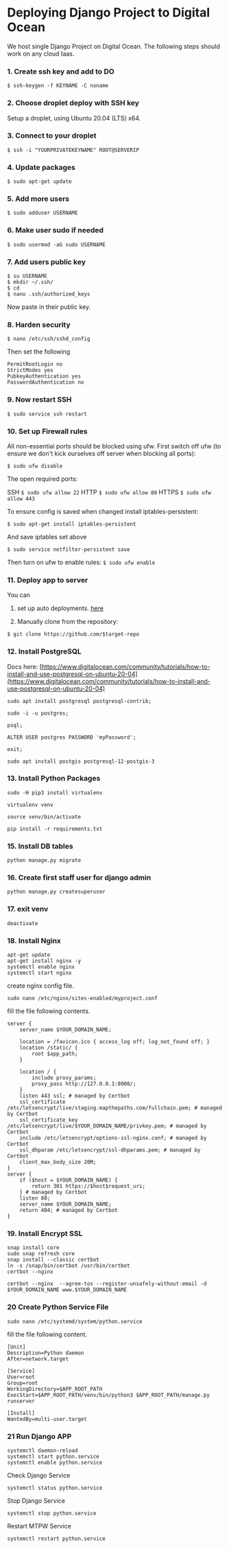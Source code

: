 # Deploying Django Project to Digital Ocean

We host single Django Project on Digital Ocean. The following steps should work on any cloud Iaas.

### 1. Create ssh key and add to DO
```commandline
$ ssh-keygen -f KEYNAME -C noname
```
### 2. Choose droplet deploy with SSH key
Setup a droplet, using Ubuntu 20.04 (LTS) x64.
### 3. Connect to your droplet
```commandline
$ ssh -i "YOURPRIVATEKEYNAME" ROOT@SERVERIP
```
### 4. Update packages
```commandline
$ sudo apt-get update
```
### 5. Add more users
```commandline
$ sudo adduser USERNAME
```
### 6. Make user sudo if needed
```commandline
$ sudo usermod -aG sudo USERNAME
```
### 7. Add users public key
```commandline
$ su USERNAME
$ mkdir ~/.ssh/
$ cd
$ nano .ssh/authorized_keys
```
Now paste in their public key.

### 8. Harden security
```commandline
$ nano /etc/ssh/sshd_config
```

Then set the following

```
PermitRootLogin no
StrictModes yes
PubkeyAuthentication yes
PasswordAuthentication no
```

### 9. Now restart SSH
```commandline
$ sudo service ssh restart
```

### 10. Set up Firewall rules

All non-essential ports should be blocked using ufw.
First switch off ufw (to ensure we don't kick ourselves off server when blocking all ports):

```commandline
$ sudo ufw disable
``` 

The open required ports:

SSH ```$ sudo ufw allow 22```
HTTP ```$ sudo ufw allow 80```
HTTPS ```$ sudo ufw allow 443```

To ensure config is saved when changed install iptables-persistent:

```commandline
$ sudo apt-get install iptables-persistent
```

And save iptables set above

```commandline
$ sudo service netfilter-persistent save
```

Then turn on ufw to enable rules: ```$ sudo ufw enable```

### 11. Deploy app to server

You can

1. set up auto deployments. [here](https://www.digitalocean.com/community/tutorials/how-to-set-up-automatic-deployment-with-git-with-a-vps)

2. Manually clone from the repository: 
```commandline
$ git clone https://github.com/$target-repo
```

### 12. Install PostgreSQL

Docs here: [https://www.digitalocean.com/community/tutorials/how-to-install-and-use-postgresql-on-ubuntu-20-04](https://www.digitalocean.com/community/tutorials/how-to-install-and-use-postgresql-on-ubuntu-20-04)

```commandline
sudo apt install postgresql postgresql-contrib;

sudo -i -u postgres;

psql;

ALTER USER postgres PASSWORD 'myPassword';

exit;

sudo apt install postgis postgresql-12-postgis-3
```

### 13. Install Python Packages

```commandline
sudo -H pip3 install virtualenv

virtualenv venv

source venv/bin/activate

pip install -r requirements.txt
```

### 15. Install DB tables
```commandline
python manage.py migrate
```

### 16. Create first staff user for django admin

```commandline
python manage.py createsuperuser
```

### 17. exit venv

```commandline
deactivate
```

### 18. Install Nginx

```commandline
apt-get update
apt-get install nginx -y
systemctl enable nginx
systemctl start nginx
```

create nginx config file.

```commandline
sudo nano /etc/nginx/sites-enabled/myproject.conf
```

fill the file following contents.

```.editorconfig
server {
    server_name $YOUR_DOMAIN_NAME;

    location = /favicon.ico { access_log off; log_not_found off; }
    location /static/ {
        root $app_path;
    }

    location / {
        include proxy_params;
        proxy_pass http://127.0.0.1:8000/;
    }
    listen 443 ssl; # managed by Certbot
    ssl_certificate /etc/letsencrypt/live/staging.mapthepaths.com/fullchain.pem; # managed by Certbot
    ssl_certificate_key /etc/letsencrypt/live/$YOUR_DOMAIN_NAME/privkey.pem; # managed by Certbot
    include /etc/letsencrypt/options-ssl-nginx.conf; # managed by Certbot
    ssl_dhparam /etc/letsencrypt/ssl-dhparams.pem; # managed by Certbot
    client_max_body_size 20M;
}
server {
    if ($host = $YOUR_DOMAIN_NAME) {
        return 301 https://$host$request_uri;
    } # managed by Certbot
    listen 80;
    server_name $YOUR_DOMAIN_NAME;
    return 404; # managed by Certbot
}
```

### 19. Install Encrypt SSL

```commandline
snap install core 
sudo snap refresh core
snap install --classic certbot
ln -s /snap/bin/certbot /usr/bin/certbot
certbot --nginx

certbot --nginx  --agree-tos --register-unsafely-without-email -d $YOUR_DOMAIN_NAME www.$YOUR_DOMAIN_NAME
```

### 20 Create Python Service File

```commandline
sudo nano /etc/systemd/system/python.service
```

fill the file following content.

```editorconfig
[Unit]
Description=Python daemon
After=network.target

[Service]
User=root
Group=root
WorkingDirectory=$APP_ROOT_PATH
ExecStart=$APP_ROOT_PATH/venv/bin/python3 $APP_ROOT_PATH/manage.py runserver

[Install]
WantedBy=multi-user.target
```

### 21 Run Django APP

```commandline
systemctl daemon-reload
systemctl start python.service
systemctl enable python.service
```

Check Django Service

```commandline
systemctl status python.service
```

Stop Django Service

```commandline
systemctl stop python.service
```

Restart MTPW Service

```commandline
systemctl restart python.service
```